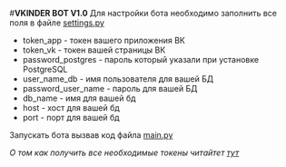#**VKINDER BOT V1.0**
Для настройки бота необходимо заполнить все поля в файле 
[settings.py](settings.py)
* token_app - токен вашего приложения ВК
* token_vk - токен вашей страницы ВК
* password_postgres - пароль который указали при установке PostgreSQL
* user_name_db - имя пользователя для вашей БД
* password_user_name - пароль для вашей БД
* db_name - имя для вашей бд
* host - хост для вашей бд
* port - порт для вашей бд

Запускать бота вызвав код файла [main.py](main.py)

*О том как получить все необходимые токены читайтет [тут](https://dev.vk.com/api/access-token/getting-started://dvmn.org/encyclopedia/qna/63/kak-poluchit-token-polzovatelja-dlja-vkontakte/)*
